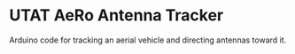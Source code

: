 # UTAT AeRo Antenna Tracker

Arduino code for tracking an aerial vehicle and directing antennas toward it.
